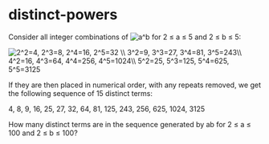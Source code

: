 # distinct-powers
Consider all integer combinations of <img src="https://latex.codecogs.com/png.latex?\bg_black&space;\fn_cm&space;a^b" title="a^b" /> for 2 ≤ a ≤ 5 and 2 ≤ b ≤ 5:

<img src="https://latex.codecogs.com/png.latex?\bg_black&space;\fn_cm&space;2^2=4,&space;2^3=8,&space;2^4=16,&space;2^5=32&space;\\&space;3^2=9,&space;3^3=27,&space;3^4=81,&space;3^5=243\\&space;4^2=16,&space;4^3=64,&space;4^4=256,&space;4^5=1024\\&space;5^2=25,&space;5^3=125,&space;5^4=625,&space;5^5=3125" title="2^2=4, 2^3=8, 2^4=16, 2^5=32 \\ 3^2=9, 3^3=27, 3^4=81, 3^5=243\\ 4^2=16, 4^3=64, 4^4=256, 4^5=1024\\ 5^2=25, 5^3=125, 5^4=625, 5^5=3125" />

If they are then placed in numerical order, with any repeats removed, we get the following sequence of 15 distinct terms:

4, 8, 9, 16, 25, 27, 32, 64, 81, 125, 243, 256, 625, 1024, 3125

How many distinct terms are in the sequence generated by ab for 2 ≤ a ≤ 100 and 2 ≤ b ≤ 100?

